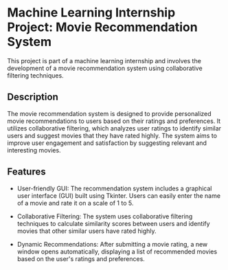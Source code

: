 # Machine Learning Internship Project: Movie Recommendation System

This project is part of a machine learning internship and involves the development of a movie recommendation system using collaborative filtering techniques.

## Description

The movie recommendation system is designed to provide personalized movie recommendations to users based on their ratings and preferences. It utilizes collaborative filtering, which analyzes user ratings to identify similar users and suggest movies that they have rated highly. The system aims to improve user engagement and satisfaction by suggesting relevant and interesting movies.

## Features

- User-friendly GUI: The recommendation system includes a graphical user interface (GUI) built using Tkinter. Users can easily enter the name of a movie and rate it on a scale of 1 to 5.

- Collaborative Filtering: The system uses collaborative filtering techniques to calculate similarity scores between users and identify movies that other similar users have rated highly.

- Dynamic Recommendations: After submitting a movie rating, a new window opens automatically, displaying a list of recommended movies based on the user's ratings and preferences.


